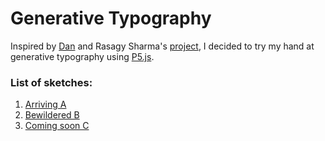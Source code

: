# Generative Typography

Inspired by [Dan](https://www.youtube.com/user/shiffman) and Rasagy Sharma's [project](https://github.com/rasagy/generative-typography), I decided to try my hand at generative typography using [P5.js](https://p5js.org/).


### List of sketches:
1. [Arriving A](https://mukulkhanna.github.io/generative-typography/Arriving%20A/)
2. [Bewildered B](https://mukulkhanna.github.io/generative-typography/Bewildered%20B/)
3. [Coming soon C]()